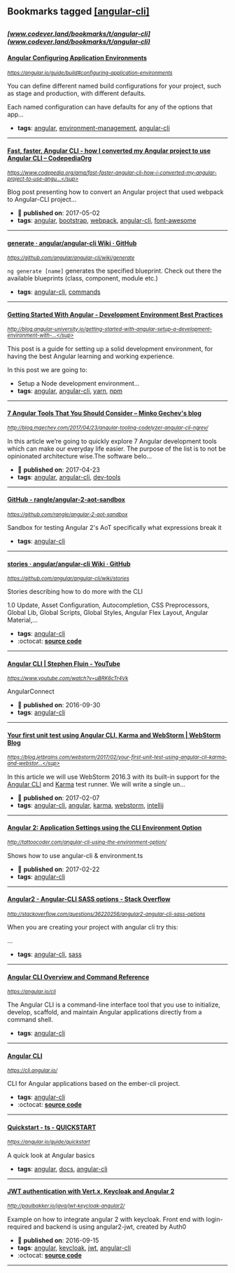 ## Bookmarks tagged [[angular-cli]](https://www.codever.land/search?q=[angular-cli])

_<sup><sup>[www.codever.land/bookmarks/t/angular-cli](www.codever.land/bookmarks/t/angular-cli)</sup></sup>_
---
#### [Angular Configuring Application Environments](https://angular.io/guide/build#configuring-application-environments)
_<sup>https://angular.io/guide/build#configuring-application-environments</sup>_

You can define different named build configurations for your project, such as stage and production, with different defaults.

Each named configuration can have defaults for any of the options that app...
* **tags**: [angular](../tagged/angular.md), [environment-management](../tagged/environment-management.md), [angular-cli](../tagged/angular-cli.md)
---
#### [Fast, faster, Angular CLI - how I converted my Angular project to use Angular CLI – CodepediaOrg](https://www.codepedia.org/ama/fast-faster-angular-cli-how-i-converted-my-angular-project-to-use-angular-cli)
_<sup>https://www.codepedia.org/ama/fast-faster-angular-cli-how-i-converted-my-angular-project-to-use-angu...</sup>_

Blog post presenting how to convert an Angular project that used webpack to Angular-CLI project...
* :calendar: **published on**: 2017-05-02
* **tags**: [angular](../tagged/angular.md), [bootstrap](../tagged/bootstrap.md), [webpack](../tagged/webpack.md), [angular-cli](../tagged/angular-cli.md), [font-awesome](../tagged/font-awesome.md)
---
#### [generate · angular/angular-cli Wiki · GitHub](https://github.com/angular/angular-cli/wiki/generate)
_<sup>https://github.com/angular/angular-cli/wiki/generate</sup>_

`ng generate [name]` generates the specified blueprint. Check out there the available blueprints (class, component, module etc.)
* **tags**: [angular-cli](../tagged/angular-cli.md), [commands](../tagged/commands.md)
---
#### [Getting Started With Angular - Development Environment Best Practices](http://blog.angular-university.io/getting-started-with-angular-setup-a-development-environment-with-yarn-the-angular-cli-setup-an-ide/)
_<sup>http://blog.angular-university.io/getting-started-with-angular-setup-a-development-environment-with-...</sup>_

This post is a guide for setting up a solid development environment, for having the best Angular learning and working experience.

In this post we are going to:

* Setup a Node development environment...
* **tags**: [angular](../tagged/angular.md), [angular-cli](../tagged/angular-cli.md), [yarn](../tagged/yarn.md), [npm](../tagged/npm.md)
---
#### [7 Angular Tools That You Should Consider – Minko Gechev's blog](http://blog.mgechev.com/2017/04/23/angular-tooling-codelyzer-angular-cli-ngrev/)
_<sup>http://blog.mgechev.com/2017/04/23/angular-tooling-codelyzer-angular-cli-ngrev/</sup>_

In this article we’re going to quickly explore 7 Angular development tools which can make our everyday life easier. The purpose of the list is to not be opinionated architecture wise.The software belo...
* :calendar: **published on**: 2017-04-23
* **tags**: [angular](../tagged/angular.md), [angular-cli](../tagged/angular-cli.md), [dev-tools](../tagged/dev-tools.md)
---
#### [GitHub - rangle/angular-2-aot-sandbox](https://github.com/rangle/angular-2-aot-sandbox)
_<sup>https://github.com/rangle/angular-2-aot-sandbox</sup>_

Sandbox for testing Angular 2's AoT specifically what expressions break it
* **tags**: [angular-cli](../tagged/angular-cli.md)
---
#### [stories · angular/angular-cli Wiki · GitHub](https://github.com/angular/angular-cli/wiki/stories)
_<sup>https://github.com/angular/angular-cli/wiki/stories</sup>_

 Stories describing how to do more with the CLI

1.0 Update, Asset Configuration, Autocompletion, CSS Preprocessors, Global Lib, Global Scripts, Global Styles, Angular Flex Layout, Angular Material,...
* **tags**: [angular-cli](../tagged/angular-cli.md)
* :octocat: **[source code](https://github.com/angular/angular-cli/wiki/stories)**
---
#### [Angular CLI | Stephen Fluin - YouTube](https://www.youtube.com/watch?v=uBRK6cTr4Vk)
_<sup>https://www.youtube.com/watch?v=uBRK6cTr4Vk</sup>_

AngularConnect
* :calendar: **published on**: 2016-09-30
* **tags**: [angular-cli](../tagged/angular-cli.md)
---
#### [Your first unit test using Angular CLI, Karma and WebStorm | WebStorm Blog](https://blog.jetbrains.com/webstorm/2017/02/your-first-unit-test-using-angular-cli-karma-and-webstorm/)
_<sup>https://blog.jetbrains.com/webstorm/2017/02/your-first-unit-test-using-angular-cli-karma-and-webstor...</sup>_

In this article we will use WebStorm 2016.3 with its built-in support for the [Angular CLI](https://cli.angular.io/) and [Karma](https://karma-runner.github.io/) test runner. We will write a single un...
* :calendar: **published on**: 2017-02-07
* **tags**: [angular-cli](../tagged/angular-cli.md), [angular](../tagged/angular.md), [karma](../tagged/karma.md), [webstorm](../tagged/webstorm.md), [intellij](../tagged/intellij.md)
---
#### [Angular 2: Application Settings using the CLI Environment Option](http://tattoocoder.com/angular-cli-using-the-environment-option/)
_<sup>http://tattoocoder.com/angular-cli-using-the-environment-option/</sup>_

Shows how to use angular-cli & environment.ts
* :calendar: **published on**: 2017-02-22
* **tags**: [angular-cli](../tagged/angular-cli.md)
---
#### [Angular2 - Angular-CLI SASS options - Stack Overflow](http://stackoverflow.com/questions/36220256/angular2-angular-cli-sass-options)
_<sup>http://stackoverflow.com/questions/36220256/angular2-angular-cli-sass-options</sup>_

When you are creating your project with angular cli try this:

...
* **tags**: [angular-cli](../tagged/angular-cli.md), [sass](../tagged/sass.md)
---
#### [Angular CLI Overview and Command Reference](https://angular.io/cli)
_<sup>https://angular.io/cli</sup>_

The Angular CLI is a command-line interface tool that you use to initialize, develop, scaffold, and maintain Angular applications directly from a command shell.
* **tags**: [angular-cli](../tagged/angular-cli.md)
---
#### [Angular CLI](https://cli.angular.io/)
_<sup>https://cli.angular.io/</sup>_

CLI for Angular applications based on the ember-cli project.
* **tags**: [angular-cli](../tagged/angular-cli.md)
* :octocat: **[source code](https://github.com/angular/angular-cli)**
---
#### [Quickstart - ts - QUICKSTART](https://angular.io/guide/quickstart)
_<sup>https://angular.io/guide/quickstart</sup>_

A quick look at Angular basics
* **tags**: [angular](../tagged/angular.md), [docs](../tagged/docs.md), [angular-cli](../tagged/angular-cli.md)
---
#### [JWT authentication with Vert.x, Keycloak and Angular 2](http://paulbakker.io/java/jwt-keycloak-angular2/)
_<sup>http://paulbakker.io/java/jwt-keycloak-angular2/</sup>_

Example on how to integrate angular 2 with keycloak. Front end with login-required and backend is using angular2-jwt, created by Auth0
* :calendar: **published on**: 2016-09-15
* **tags**: [angular](../tagged/angular.md), [keycloak](../tagged/keycloak.md), [jwt](../tagged/jwt.md), [angular-cli](../tagged/angular-cli.md)
* :octocat: **[source code](https://github.com/paulbakker/vertx-angular2-keycloak-demo)**
---
